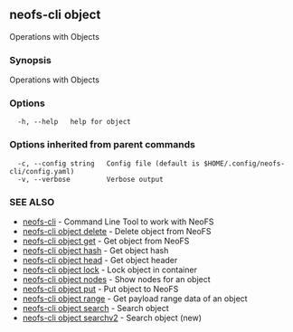 ## neofs-cli object

Operations with Objects

### Synopsis

Operations with Objects

### Options

```
  -h, --help   help for object
```

### Options inherited from parent commands

```
  -c, --config string   Config file (default is $HOME/.config/neofs-cli/config.yaml)
  -v, --verbose         Verbose output
```

### SEE ALSO

* [neofs-cli](neofs-cli.md)	 - Command Line Tool to work with NeoFS
* [neofs-cli object delete](neofs-cli_object_delete.md)	 - Delete object from NeoFS
* [neofs-cli object get](neofs-cli_object_get.md)	 - Get object from NeoFS
* [neofs-cli object hash](neofs-cli_object_hash.md)	 - Get object hash
* [neofs-cli object head](neofs-cli_object_head.md)	 - Get object header
* [neofs-cli object lock](neofs-cli_object_lock.md)	 - Lock object in container
* [neofs-cli object nodes](neofs-cli_object_nodes.md)	 - Show nodes for an object
* [neofs-cli object put](neofs-cli_object_put.md)	 - Put object to NeoFS
* [neofs-cli object range](neofs-cli_object_range.md)	 - Get payload range data of an object
* [neofs-cli object search](neofs-cli_object_search.md)	 - Search object
* [neofs-cli object searchv2](neofs-cli_object_searchv2.md)	 - Search object (new)

